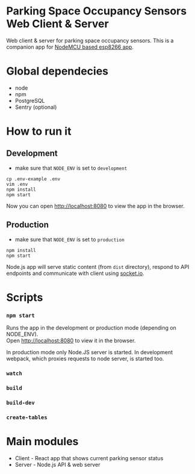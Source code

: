 # Parking Space Occupancy Sensors Web Client & Server
Web client &amp; server for parking space occupancy sensors. This is a companion app for [NodeMCU based esp8266 app](https://github.com/andrzejdus/parking-space-occupancy-nodemcu).

# Global dependecies
* node
* npm
* PostgreSQL
* Sentry (optional)

# How to run it
## Development
* make sure that `NODE_ENV` is set to `development`
```
cp .env-example .env
vim .env
npm install
npm start
```
Now you can open [http://localhost:8080](http://localhost:8080) to view the app in the browser.

## Production
* make sure that `NODE_ENV` is set to `production`
```
npm install
npm start
```
Node.js app will serve static content (from `dist` directory), respond to API endpoints and communicate with client using [socket.io](https://github.com/socketio/socket.io).

# Scripts
### `npm start`
Runs the app in the development or production mode (depending on NODE_ENV).<br>
Open [http://localhost:8080](http://localhost:8080) to view it in the browser.

In production mode only Node.JS server is started.
In development webpack, which proxies requests to node server, is started too.

### `watch`
### `build`
### `build-dev`
### `create-tables`

# Main modules
* Client - React app that shows current parking sensor status
* Server - Node.js API & web server
